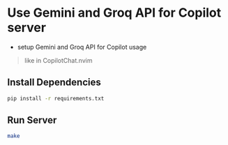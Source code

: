 # Use Gemini and Groq API for Copilot server

- setup Gemini and Groq API for Copilot usage

> like in CopilotChat.nvim

## Install Dependencies

```sh
pip install -r requirements.txt
```

## Run Server

```sh
make
```
